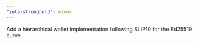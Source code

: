 ```yaml
---
"iota-stronghold": minor
---
```


Add a hierarchical wallet implementation following SLIP10 for the Ed25519
curve.
